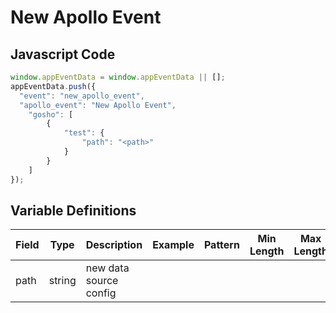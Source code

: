 # New Apollo Event

### 

## Javascript Code
```js
window.appEventData = window.appEventData || [];
appEventData.push({
  "event": "new_apollo_event",
  "apollo_event": "New Apollo Event",
    "gosho": [
        {
            "test": {
                "path": "<path>"
            }
        }
    ]
});
```

## Variable Definitions

|Field|Type|Description|Example|Pattern|Min Length|Max Length|Minimum|Maximum|Multiple Of|
| --- | --- | --- | --- | --- | --- | --- | --- | --- | --- |
|path|string|new data source config||||||||




